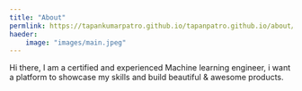 ```yaml
---
title: "About"
permlink: https://tapankumarpatro.github.io/tapanpatro.github.io/about/
haeder: 
    image: "images/main.jpeg" 
---
```


Hi there, I am a certified and experienced Machine learning engineer, i want a platform to showcase my skills and build beautiful & awesome products. 